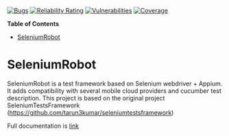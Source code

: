 
[![Bugs](https://sonarcloud.io/api/project_badges/measure?project=bhecquet_seleniumRobot&metric=bugs)](https://sonarcloud.io/dashboard?id=bhecquet_seleniumRobot)
[![Reliability Rating](https://sonarcloud.io/api/project_badges/measure?project=bhecquet_seleniumRobot&metric=reliability_rating)](https://sonarcloud.io/dashboard?id=bhecquet_seleniumRobot)
[![Vulnerabilities](https://sonarcloud.io/api/project_badges/measure?project=bhecquet_seleniumRobot&metric=vulnerabilities)](https://sonarcloud.io/dashboard?id=bhecquet_seleniumRobot)
[![Coverage](https://sonarcloud.io/api/project_badges/measure?project=bhecquet_seleniumRobot&metric=coverage)](https://sonarcloud.io/dashboard?id=bhecquet_seleniumRobot)

<!-- START doctoc generated TOC please keep comment here to allow auto update -->
<!-- DON'T EDIT THIS SECTION, INSTEAD RE-RUN doctoc TO UPDATE -->
**Table of Contents**

- [SeleniumRobot](#seleniumrobot)

<!-- END doctoc generated TOC please keep comment here to allow auto update -->

# SeleniumRobot

SeleniumRobot is a test framework based on Selenium webdriver + Appium. It adds compatibility with several mobile cloud providers and cucumber test description.
This project is based on the original project SeleniumTestsFramework (https://github.com/tarun3kumar/seleniumtestsframework)

Full documentation is [link](/doc/Documentation.md "Here") 

